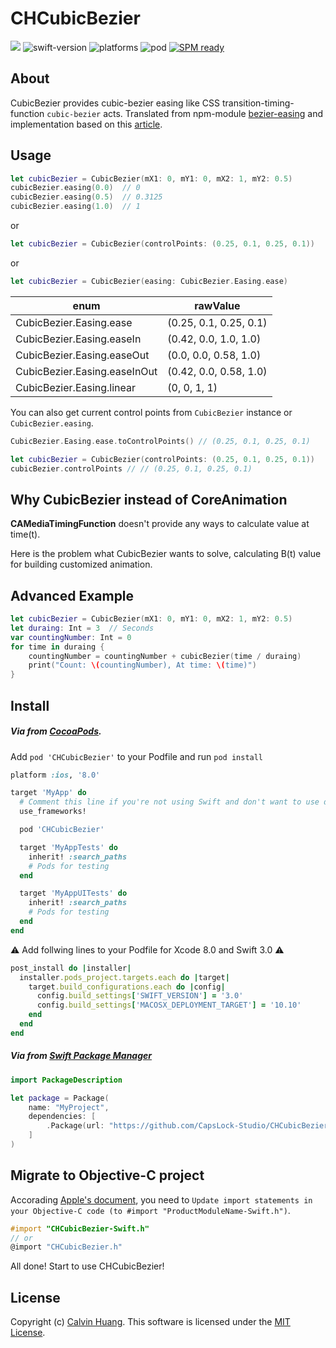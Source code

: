 CHCubicBezier
=====================================
![](https://travis-ci.org/CapsLock-Studio/CHCubicBezier.svg?branch=master) ![swift-version](https://img.shields.io/badge/Swfit-3.0-orange.svg) ![platforms](https://img.shields.io/badge/platform-iOS%20%7C%20OSX%20%7C%20tvOS%20%7C%20watchOS-lightgrey.svg) ![pod](https://img.shields.io/badge/pod-2.0.0-blue.svg) [![SPM ready](https://img.shields.io/badge/SPM-ready-orange.svg)](https://www.swift.org)

## About
CubicBezier provides cubic-bezier easing like CSS transition-timing-function `cubic-bezier` acts. Translated from npm-module [bezier-easing](https://github.com/gre/bezier-easing) and implementation based on this [article](http://greweb.me/2012/02/bezier-curve-based-easing-functions-from-concept-to-implementation/).

## Usage
```swift
let cubicBezier = CubicBezier(mX1: 0, mY1: 0, mX2: 1, mY2: 0.5)
cubicBezier.easing(0.0)  // 0
cubicBezier.easing(0.5)  // 0.3125
cubicBezier.easing(1.0)  // 1
```
or
```swift
let cubicBezier = CubicBezier(controlPoints: (0.25, 0.1, 0.25, 0.1))
```
or
```swift
let cubicBezier = CubicBezier(easing: CubicBezier.Easing.ease)
```
| enum                         | rawValue               |
|------------------------------|------------------------|
| CubicBezier.Easing.ease      | (0.25, 0.1, 0.25, 0.1) |
| CubicBezier.Easing.easeIn    | (0.42, 0.0, 1.0, 1.0)  |
| CubicBezier.Easing.easeOut   | (0.0, 0.0, 0.58, 1.0)  |
| CubicBezier.Easing.easeInOut | (0.42, 0.0, 0.58, 1.0) |
| CubicBezier.Easing.linear    | (0, 0, 1, 1)           |
You can also get current control points from `CubicBezier` instance or `CubicBezier.easing`.
```swift
CubicBezier.Easing.ease.toControlPoints() // (0.25, 0.1, 0.25, 0.1)

let cubicBezier = CubicBezier(controlPoints: (0.25, 0.1, 0.25, 0.1))
cubicBezier.controlPoints // // (0.25, 0.1, 0.25, 0.1)
```

## Why CubicBezier instead of CoreAnimation
**CAMediaTimingFunction** doesn't provide any ways to calculate value at time(t).

Here is the problem what CubicBezier wants to solve, calculating B(t) value for building customized animation.

## Advanced Example
```swift
let cubicBezier = CubicBezier(mX1: 0, mY1: 0, mX2: 1, mY2: 0.5)
let duraing: Int = 3  // Seconds
var countingNumber: Int = 0
for time in duraing {
    countingNumber = countingNumber + cubicBezier(time / duraing)
    print("Count: \(countingNumber), At time: \(time)")
}
```

## Install
##### Via from [CocoaPods](https://github.com/CocoaPods/CocoaPods).
Add `pod 'CHCubicBezier'` to your Podfile and run `pod install`
```ruby
platform :ios, '8.0'

target 'MyApp' do
  # Comment this line if you're not using Swift and don't want to use dynamic frameworks
  use_frameworks!

  pod 'CHCubicBezier'

  target 'MyAppTests' do
    inherit! :search_paths
    # Pods for testing
  end

  target 'MyAppUITests' do
    inherit! :search_paths
    # Pods for testing
  end
end

```

⚠️ Add follwing lines to your Podfile for Xcode 8.0 and Swift 3.0 ⚠️
```ruby
post_install do |installer|
  installer.pods_project.targets.each do |target|
    target.build_configurations.each do |config|
      config.build_settings['SWIFT_VERSION'] = '3.0'
      config.build_settings['MACOSX_DEPLOYMENT_TARGET'] = '10.10'
    end
  end
end
```

##### Via from [Swift Package Manager](https://github.com/apple/swift-package-manager)
```swift
import PackageDescription

let package = Package(
    name: "MyProject",
    dependencies: [
        .Package(url: "https://github.com/CapsLock-Studio/CHCubicBezier", majorVersion: 0)
    ]
)
```


## Migrate to Objective-C project
Accorading [Apple's document](https://developer.apple.com/library/ios/documentation/Swift/Conceptual/BuildingCocoaApps/Migration.html), you need to `Update import statements in your Objective-C code (to #import "ProductModuleName-Swift.h")`.
```objective-c
#import "CHCubicBezier-Swift.h"
// or
@import "CHCubicBezier.h"
```

All done! Start to use CHCubicBezier!

## License
Copyright (c) [Calvin Huang](https://github.com/Calvin-Huang). This software is licensed under the [MIT License](https://github.com/Calvin-Huang/CHRealHideUIView/blob/master/LICENSE).